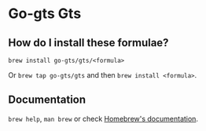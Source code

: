 # Go-gts Gts

## How do I install these formulae?
`brew install go-gts/gts/<formula>`

Or `brew tap go-gts/gts` and then `brew install <formula>`.

## Documentation
`brew help`, `man brew` or check [Homebrew's documentation](https://docs.brew.sh).
